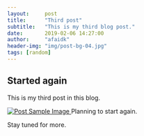```yaml
---
layout:     post
title:      "Third post"
subtitle:   "This is my third blog post."
date:       2019-02-06 14:27:00
author:     "afaidk"
header-img: "img/post-bg-04.jpg"
tags: [random]
---
```


<h2 class="section-heading">Started again</h2>

<p>This is my third post in this blog.</p>

<a href="#">
    <img src="{{ site.baseurl }}/img/post-sample-image.jpg" alt="Post Sample Image">
</a>
<span class="caption text-muted">Planning to start again.</span>

<p>Stay tuned for more.</p>
